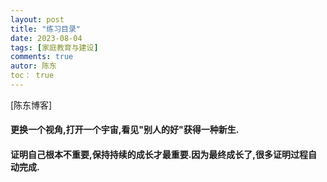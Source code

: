 ```yaml
---
layout: post
title: "练习目录"
date: 2023-08-04
tags: [家庭教育与建设]
comments: true
autor: 陈东
toc： true
---
```


[陈东博客]

#### 更换一个视角,打开一个宇宙,看见"别人的好"获得一种新生.

#### 证明自己根本不重要,保持持续的成长才最重要.因为最终成长了,很多证明过程自动完成.
